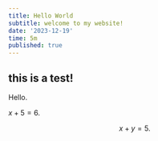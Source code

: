 ```yaml
---
title: Hello World
subtitle: welcome to my website!
date: '2023-12-19'
time: 5m
published: true
---
```


## this is a test! 

Hello. 

$x+5=6$.

$$
x+y = 5.
$$